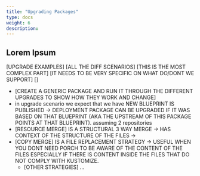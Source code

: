 ```yaml
---
title: "Upgrading Packages"
type: docs
weight: 6
description: 
---
```


## Lorem Ipsum

[UPGRADE EXAMPLES] [ALL THE DIFF SCENARIOS] [THIS IS THE MOST COMPLEX PART] [IT NEEDS TO BE VERY SPECIFIC ON WHAT DO/DONT WE SUPPORT] []

- [CREATE A GENERIC PACKAGE AND RUN IT THROUGH THE DIFFERENT UPGRADES TO SHOW HOW THEY WORK AND CHANGE]
- in upgrade scenario we expect that we have NEW BLUEPRINT IS PUBLISHED → DEPLOYMENT PACKAGE CAN BE UPGRADED IF IT WAS BASED ON THAT BLUEPRINT (AKA THE UPSTREAM OF THIS PACKAGE POINTS AT THAT BLUEPRINT). assuming 2 repositories
- [RESOURCE MERGE] IS A STRUCTURAL 3 WAY MERGE → HAS CONTEXT OF THE STRUCTURE OF THE FILES ->
- [COPY MERGE] IS A FILE REPLACEMENT STRATEGY → USEFUL WHEN YOU DONT NEED PORCH TO BE AWARE OF THE CONTENT OF THE FILES ESPECIALLY IF THERE IS CONTENT INSIDE THE FILES THAT DO NOT COMPLY WITH KUSTOMIZE.
  - [OTHER STRATEGIES] …
